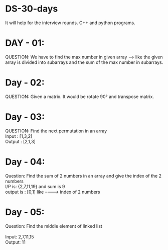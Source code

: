 # DS-30-days
It will help for the interview rounds.  C++ and python programs.


# DAY - 01:
QUESTION: We have to find the max number in given array --> like the given array is divided into subarrays and the sum of the max number in subarrays. 

# Day - 02:
QUESTION: Given a matrix. It would be rotate 90° and transpose matrix.

# Day - 03:
QUESTION: Find the next permutation in an array
<br>Input : [1,3,2]
<br>Output : [2,1,3]

# Day - 04:
Question: Find the sum of 2 numbers in an array and give the index of the 2 numbers
<br>I/P is: {2,7,11,19} and sum is 9 
<br>output is : [0,1]  like ----> index of 2 numbers

# Day - 05:
Question: Find the middle element of linked list  
<br>Input: 2,7,11,15
<br>Output: 11
